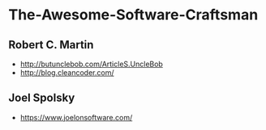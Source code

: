 # The-Awesome-Software-Craftsman

## Robert C. Martin
- http://butunclebob.com/ArticleS.UncleBob
- http://blog.cleancoder.com/

## Joel Spolsky
- https://www.joelonsoftware.com/
